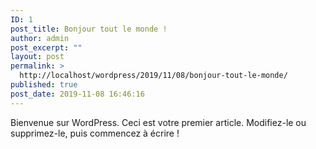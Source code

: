 ```yaml
---
ID: 1
post_title: Bonjour tout le monde !
author: admin
post_excerpt: ""
layout: post
permalink: >
  http://localhost/wordpress/2019/11/08/bonjour-tout-le-monde/
published: true
post_date: 2019-11-08 16:46:16
---
```

<!-- wp:paragraph -->
<p>Bienvenue sur WordPress. Ceci est votre premier article. Modifiez-le ou supprimez-le, puis commencez à écrire !</p>
<!-- /wp:paragraph -->